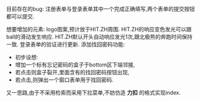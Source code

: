 目前存在的bug:
注册表单与登录表单其中一个完成正确填写,两个表单的提交按钮都可以提交.

想要增加的元素:
logo图案,预计放于HIT.ZH周围.
HIT.ZH的响应变色发光可以跟ball的滑动发生响应.
HIT.ZH默认开头自动响应发光1次,跟北极熊的奔跑时间保持一致.
登录表单的验证进行更新.
添加找回密码功能:
- 初步设想: 
- 增加一个标有忘记密码的盒子于bottom区下端邻接,
- 若点击则盒子裂开,里面含有的找回密码按钮出现,
- 若点击,则弹出一个窗口表单用于找回密码.      

又一思路,由于不采用检索而采用下拉菜单,不妨仿造 **力扣** 的格式实现index.